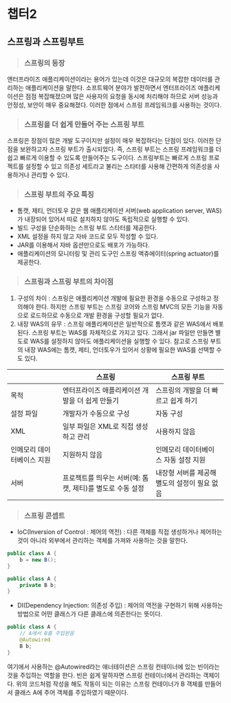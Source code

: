 # 챕터2

## 스프링과 스프링부트

> ### 스프링의 등장

엔터프라이즈 애플리케이션이라는 용어가 있는데 이것은 대규모의 복잡한 데이터를 관리하는 애플리케이션을 말한다.
소프트웨어 분야가 발전하면서 엔터프라이즈 애플리케이션은 점점 복잡해졌으며 많은 사용자의 요청을 동시에 처리해야 하므로 서버 성능과 안정성, 보안이 매우 중요해졌다.
이러한 점에서 스프링 프레임워크를 사용하는 것이다.

> ### 스프링을 더 쉽게 만들어 주는 스프링 부트

스프링은 장점이 많은 개발 도구이지만 설정이 매우 복잡하다는 단점이 있다. 이러한 단점을 보완하고자 스프링 부트가 출시되었다.
즉, 스프링 부트는 스프링 프레임워크를 더 쉽고 빠르게 이용할 수 있도록 만들어주는 도구이다. 스프링부트는 빠르게 스프링 프로젝트를 설정할 수 있고
의존성 세트라고 불리는 스타터를 사용해 간편하게 의존성을 사용하거나 관리할 수 있다.

> ### 스프링 부트의 주요 특징

- 톰캣, 제티, 언더토우 같은 웹 애플리케이션 서버(web application server, WAS)가 내장되어 있어서 따로 설치하지 않아도 독립적으로 실행할 수 있다.
- 빌드 구성을 단순화하는 스프링 부트 스타터를 제공한다.
- XML 설정을 하지 않고 자바 코드로 모두 작성할 수 있다.
- JAR를 이용해서 자바 옵션만으로도 배포가 가능하다.
- 애플리케이션의 모니터링 및 관리 도구인 스프링 액츄에이터(spring actuator)를 제공한다.

> ### 스프링과 스프링 부트의 차이점

1. 구성의 차이 : 스프링은 애플리케이션 개발에 필요한 환경을 수동으로 구성하고 정의해야 한다. 하지만 스프링 부트는 스프링 코어와 스프링 MVC의 모든 기능을 자동으로
로드하므로 수동으로 개발 환경을 구성할 필요가 없다.
2. 내장 WAS의 유무 : 스프링 애플리케이션은 일반적으로 톰캣과 같은 WAS에서 배포된다. 스프링 부트는 WAS를 자체적으로 가지고 있다. 그래서 jar 파일만 만들면
별도로 WAS를 설정하지 않아도 애플리케이션을 실행할 수 있다. 참고로 스프링 부트의 내장 WAS에는 톰캣, 제티, 언더토우가 있어서 상황에 필요한 WAS를 선택할 수도 있다.

|                | 스프링                                | 스프링 부트                    |
|----------------|------------------------------------|---------------------------|
| 목적             | 엔터프라이즈 애플리케이션 개발을 더 쉽게 만들기         | 스프링의 개발을 더 빠르고 쉽게 하기      |
| 설정 파일          | 개발자가 수동으로 구성                       | 자동 구성                     |
| XML            | 일부 파일은 XML로 직접 생성하고 관리             | 사용하지 않음                   |
| 인메모리 데이터베이스 지원 | 지원하지 않음                            | 인메모리 데이터베이스 자동 설정 지원      |
| 서버             | 프로젝트를 띄우는 서버(예: 톰캣, 제티)를 별도로 수동 설정 | 내장형 서버를 제공해 별도의 설정이 필요 없음 |

> ### 스프링 콘셉트

- IoC(Inversion of Control : 제어의 역전) : 다른 객체를 직접 생성하거나 제어하는 것이 아니라 외부에서 관리하는 객체를 가져와 사용하는 것을 말한다.

```java
public class A {
    b = new B();
}
```

```java
public class A {
    private B b;
}
```

- DI(Dependency Injection: 의존성 주입) : 제어의 역전을 구현하기 위해 사용하는 방법으로 어떤 클래스가 다른 클래스에 의존한다는 뜻이다.

```java
public class A {
    // A에서 B를 주입받음
    @Autowired
    B b;
}
```
여기에서 사용하는 @Autowired라는 애너테이션은 스프링 컨테이너에 있는 빈이라는 것을 주입하는 역할을 한다. 빈은 쉽게 말하자면 스프링 컨테이너에서 관리하는 객체이다.
위의 코드처럼 작성을 해도 작동이 되는 이유는 스프링 컨테이너가 B 객체를 만들어서 클래스 A에 주어 객체를 주입하였기 때문이다.